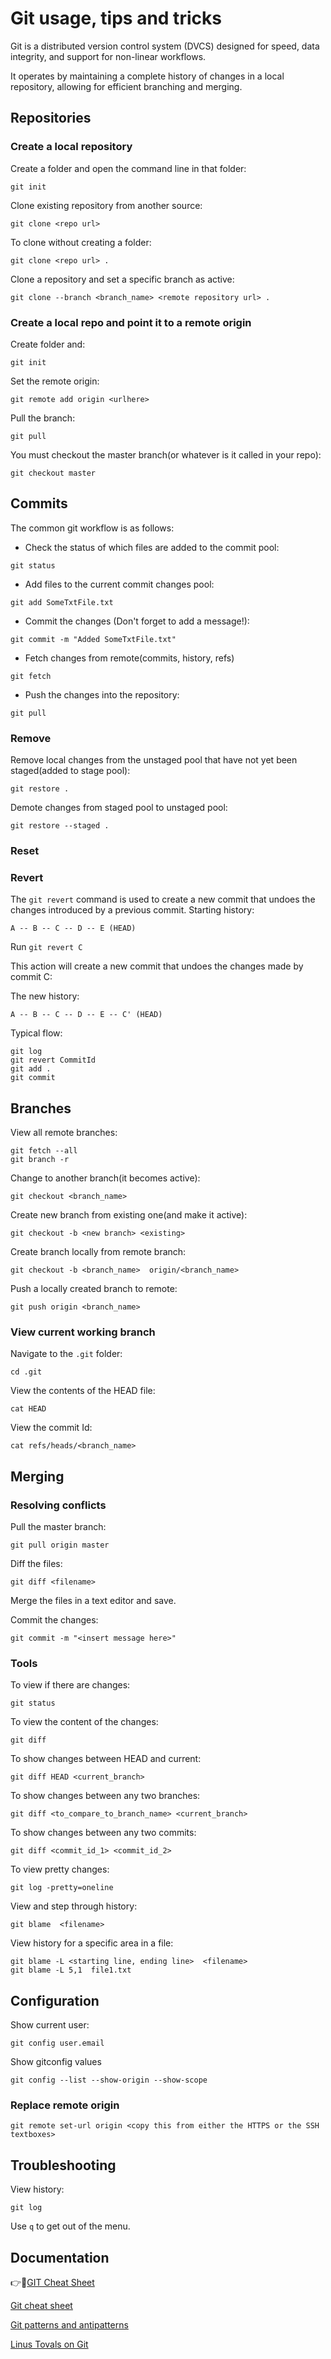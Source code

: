 # Git usage, tips and tricks

Git is a distributed version control system (DVCS) designed for speed, data integrity, and support for non-linear workflows.

 It operates by maintaining a complete history of changes in a local repository, allowing for efficient branching and merging.


## Repositories

### Create a local repository

Create a folder and open the command line in that folder:
```
git init
```

Clone existing repository from another source:
```
git clone <repo url>
```
To clone without creating a folder:
```
git clone <repo url> .
```

Clone a repository and set a specific branch as active:
```
git clone --branch <branch_name> <remote repository url> . 
```

### Create a local repo and point it to a remote origin

Create folder and:
```
git init
```
Set the remote origin:
```
git remote add origin <urlhere>
```
Pull the branch:
```
git pull
```
You must checkout the master branch(or whatever is it called in your repo):
```
git checkout master
```

## Commits

The common git workflow is as follows:
* Check the status of which files are added to the commit pool:
```
git status
```

* Add files to the current commit changes pool:
```
git add SomeTxtFile.txt
```

* Commit the changes (Don't forget to add a message!):
```
git commit -m "Added SomeTxtFile.txt"
```

* Fetch changes from remote(commits, history, refs)
```
git fetch
```

* Push the changes into the repository:
```
git pull
```

### Remove
Remove local changes from the unstaged pool that have not yet been staged(added to stage pool):
```
git restore .
```
Demote changes from staged pool to unstaged pool:
```
git restore --staged .
```

### Reset

### Revert

The `git revert` command is used to create a new commit that undoes the changes introduced by a previous commit.
Starting history:
```
A -- B -- C -- D -- E (HEAD)
```

Run `git revert C`

This action will create a new commit that undoes the changes made by commit C:

The new history:
```
A -- B -- C -- D -- E -- C' (HEAD)
```

Typical flow:
```
git log
git revert CommitId
git add .
git commit
```

## Branches

View all remote branches:
```
git fetch --all
git branch -r
```

Change to another branch(it becomes active):
```
git checkout <branch_name>
```

Create new branch from existing one(and make it active):
```
git checkout -b <new branch> <existing>
```

Create branch locally from remote branch:
```
git checkout -b <branch_name>  origin/<branch_name>
```

Push a locally created branch to remote:
```
git push origin <branch_name>
```

### View current working branch
Navigate to the `.git` folder:
```
cd .git
```
View the contents of the HEAD file:
```
cat HEAD
```
View the commit Id:
```
cat refs/heads/<branch_name>
```

## Merging

### Resolving conflicts

Pull the master branch:
```
git pull origin master
```
Diff the files:
```
git diff <filename>
```
Merge the files in a text editor and save.

Commit the changes:
```
git commit -m "<insert message here>"
```

### Tools

To view if there are changes:
```
git status
```
To view the content of the changes:
```
git diff
```
To show changes between HEAD and current:
```
git diff HEAD <current_branch>
```
To show changes between any two branches:
```
git diff <to_compare_to_branch_name> <current_branch>
```
To show changes between any two commits:
```
git diff <commit_id_1> <commit_id_2>
```
To view pretty changes:
```
git log -pretty=oneline
```
View and step through history:
```
git blame  <filename>
```
View history for a specific area in a file:
```
git blame -L <starting line, ending line>  <filename>
git blame -L 5,1  file1.txt
```

## Configuration

Show current user:
```
git config user.email
```

Show gitconfig values
```
git config --list --show-origin --show-scope
```

### Replace remote origin

```
git remote set-url origin <copy this from either the HTTPS or the SSH textboxes>      
```

## Troubleshooting

View history:
```
git log
```

Use `q` to get out of the menu.


## Documentation


:point_right::link:[GIT Cheat Sheet](https://d3c33hcgiwev3.cloudfront.net/SspDywPOSySKQ8sDzrskYA_e4f25a0bc3f44a89a282db515ce821e1_github-git-cheat-sheet.pdf?Expires=1721174400&Signature=Yyfwpx8BWXrHgK2MdY63rOQJvgjsCCUQDc6N99f~rZGPYoAJAWC3CJY9fugDm4gVYKT8Uu~SoS1gAcqI3XLTX~oULiFAji9tl7Xxypl4l5cSE6b8yrXPgV56xs01U~tkDa-Kmni6VzykTjSl3aEyDW2OBQwPmAW2H4G772gjQq0_&Key-Pair-Id=APKAJLTNE6QMUY6HBC5A)

[Git cheat sheet](https://education.github.com/git-cheat-sheet-education.pdf)

[Git patterns and antipatterns](https://www.youtube.com/watch?v=t_4lLR6F_yk)

[Linus Tovals on Git](https://www.youtube.com/watch?v=4XpnKHJAok8)